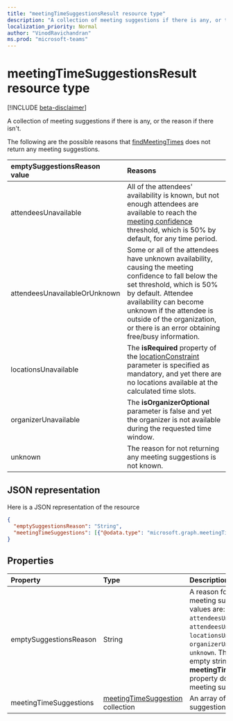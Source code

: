 ```yaml
---
title: "meetingTimeSuggestionsResult resource type"
description: "A collection of meeting suggestions if there is any, or the reason if there isn't."
localization_priority: Normal
author: "VinodRavichandran"
ms.prod: "microsoft-teams"
---
```


# meetingTimeSuggestionsResult resource type

[!INCLUDE [beta-disclaimer](../../includes/beta-disclaimer.md)]

A collection of meeting suggestions if there is any, or the reason if there isn't.

The following are the possible reasons that [findMeetingTimes](../api/user-findmeetingtimes.md) does not return any meeting suggestions.

|**emptySuggestionsReason value**|**Reasons**|
|:-----|:-----|
| attendeesUnavailable | All of the attendees' availability is known, but not enough attendees are available to reach the [meeting confidence](../api/user-findmeetingtimes.md#the-confidence-of-a-meeting-suggestion) threshold, which is 50% by default, for any time period.|
| attendeesUnavailableOrUnknown | Some or all of the attendees have unknown availability, causing the meeting confidence to fall below the set threshold, which is 50% by default. Attendee availability can become unknown if the attendee is outside of the organization, or there is an error obtaining free/busy information.|
| locationsUnavailable | The **isRequired** property of the [locationConstraint](locationconstraint.md) parameter is specified as mandatory, and yet there are no locations available at the calculated time slots. |
| organizerUnavailable | The **isOrganizerOptional** parameter is false and yet the organizer is not available during the requested time window. |
| unknown | The reason for not returning any meeting suggestions is not known.|

## JSON representation

Here is a JSON representation of the resource

<!-- {
  "blockType": "resource",
  "optionalProperties": [

  ],
  "@odata.type": "microsoft.graph.meetingTimeSuggestionsResult"
}-->

```json
{
  "emptySuggestionsReason": "String",
  "meetingTimeSuggestions": [{"@odata.type": "microsoft.graph.meetingTimeSuggestion"}]
}

```
## Properties
| Property	   | Type	|Description|
|:---------------|:--------|:----------|
|emptySuggestionsReason|String|A reason for not returning any meeting suggestions. Possible values are: `attendeesUnavailable`, `attendeesUnavailableOrUnknown`, `locationsUnavailable`, `organizerUnavailable`, or `unknown`. This property is an empty string if the **meetingTimeSuggestions** property does include any meeting suggestions.|
|meetingTimeSuggestions|[meetingTimeSuggestion](meetingtimesuggestion.md) collection|An array of meeting suggestions.|

<!-- uuid: 8fcb5dbc-d5aa-4681-8e31-b001d5168d79
2015-10-25 14:57:30 UTC -->
<!--
{
  "type": "#page.annotation",
  "description": "meetingTimeSuggestionsResult resource",
  "keywords": "",
  "section": "documentation",
  "tocPath": "",
  "suppressions": [
    "Error: /api-reference/beta/resources/meetingtimesuggestionsresult.md:\r\n      Exception processing links.\r\n    System.ArgumentException: Link Definition was null. Link text: !INCLUDE [beta-disclaimer](../../includes/beta-disclaimer.md)\r\n      at ApiDoctor.Validation.DocFile.get_LinkDestinations()\r\n      at ApiDoctor.Validation.DocSet.ValidateLinks(Boolean includeWarnings, String[] relativePathForFiles, IssueLogger issues, Boolean requireFilenameCaseMatch, Boolean printOrphanedFiles)"
  ]
}
-->
